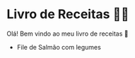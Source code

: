 # Livro de Receitas :man_cook:

Olá! Bem vindo ao meu livro de receitas :wave:

- File de Salmão com legumes





